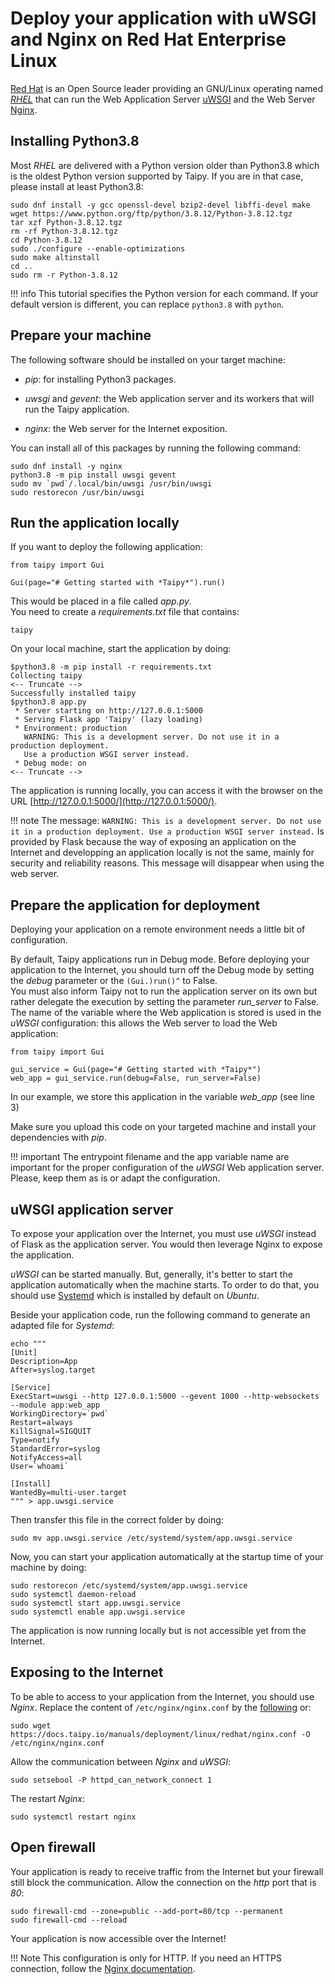 # Deploy your application with uWSGI and Nginx on Red Hat Enterprise Linux

[Red Hat](https://www.redhat.com/) is an Open Source leader providing an GNU/Linux operating named
_[RHEL](https://www.redhat.com/en/technologies/linux-platforms/enterprise-linux)_ that can run the Web Application
Server [uWSGI](https://uwsgi-docs.readthedocs.io/en/latest/) and the Web Server [Nginx](https://nginx.org).


## Installing Python3.8

Most _RHEL_ are delivered with a Python version older than Python3.8 which is the oldest Python version
supported by Taipy. If you are in that case, please install at least Python3.8:
```
sudo dnf install -y gcc openssl-devel bzip2-devel libffi-devel make
wget https://www.python.org/ftp/python/3.8.12/Python-3.8.12.tgz
tar xzf Python-3.8.12.tgz
rm -rf Python-3.8.12.tgz
cd Python-3.8.12
sudo ./configure --enable-optimizations
sudo make altinstall
cd ..
sudo rm -r Python-3.8.12
```

!!! info
    This tutorial specifies the Python version for each command. If your default version is different, you can
    replace `python3.8` with `python`.


## Prepare your machine

The following software should be installed on your target machine:

- _pip_: for installing Python3 packages.

- _uwsgi_ and _gevent_: the Web application server and its workers that will run the Taipy application.

- _nginx_: the Web server for the Internet exposition.

You can install all of this packages by running the following command:
```
sudo dnf install -y nginx
python3.8 -m pip install uwsgi gevent
sudo mv `pwd`/.local/bin/uwsgi /usr/bin/uwsgi
sudo restorecon /usr/bin/uwsgi
```

## Run the application locally

If you want to deploy the following application:
```
from taipy import Gui

Gui(page="# Getting started with *Taipy*").run()
```

This would be placed in a file called _app.py_.<br>
You need to create a _requirements.txt_ file that contains:
```
taipy
```

On your local machine, start the application by doing:
```console
$python3.8 -m pip install -r requirements.txt
Collecting taipy
<-- Truncate -->
Successfully installed taipy
$python3.8 app.py
 * Server starting on http://127.0.0.1:5000
 * Serving Flask app 'Taipy' (lazy loading)
 * Environment: production
   WARNING: This is a development server. Do not use it in a production deployment.
   Use a production WSGI server instead.
 * Debug mode: on
<-- Truncate -->
```

The application is running locally, you can access it with the browser on the URL [http://127.0.0.1:5000/](http://127.0.0.1:5000/).

!!! note
    The message:
    ```
    WARNING: This is a development server. Do not use it in a production deployment.
    Use a production WSGI server instead.
    ```
    Is provided by Flask because the way of exposing an application on the Internet and
    developping an application locally is not the same, mainly for security and reliability reasons.
    This message will disappear when using the web server.

## Prepare the application for deployment

Deploying your application on a remote environment needs a little bit of configuration.

By default, Taipy applications run in Debug mode. Before deploying your application to the Internet,
you should turn off the Debug mode by setting the _debug_ parameter or the `(Gui.)run()^` to False. <br>
You must also inform Taipy not to run the application server on its own but rather delegate the execution
by setting the parameter _run_server_ to False.<br>
The name of the variable where the Web application is stored is used in the _uWSGI_ configuration:
this allows the Web server to load the Web application:
```
from taipy import Gui

gui_service = Gui(page="# Getting started with *Taipy*")
web_app = gui_service.run(debug=False, run_server=False)
```
In our example, we store this application in the variable _web_app_ (see line 3)

Make sure you upload this code on your targeted machine and install your dependencies with _pip_.

!!! important
    The entrypoint filename and the app variable name are important for the proper configuration of
    the _uWSGI_ Web application server. Please, keep them as is or adapt the configuration.


## uWSGI application server

To expose your application over the Internet, you must use _uWSGI_ instead of Flask as the application server.
You would then leverage Nginx to expose the application.

_uWSGI_ can be started manually. But, generally, it's better to start the application automatically when the machine
starts. To order to do that, you should use [Systemd](https://systemd.io/) which is installed by default on _Ubuntu_.

Beside your application code, run the following command to generate an adapted file for _Systemd_:
```
echo """
[Unit]
Description=App
After=syslog.target

[Service]
ExecStart=uwsgi --http 127.0.0.1:5000 --gevent 1000 --http-websockets --module app:web_app
WorkingDirectory=`pwd`
Restart=always
KillSignal=SIGQUIT
Type=notify
StandardError=syslog
NotifyAccess=all
User=`whoami`

[Install]
WantedBy=multi-user.target
""" > app.uwsgi.service
```
Then transfer this file in the correct folder by doing:
```
sudo mv app.uwsgi.service /etc/systemd/system/app.uwsgi.service
```

Now, you can start your application automatically at the startup time of your machine by doing:
```
sudo restorecon /etc/systemd/system/app.uwsgi.service
sudo systemctl daemon-reload
sudo systemctl start app.uwsgi.service
sudo systemctl enable app.uwsgi.service
```

The application is now running locally but is not accessible yet from the Internet.


## Exposing to the Internet

To be able to access to your application from the Internet, you should use _Nginx_.
Replace the content of `/etc/nginx/nginx.conf` by the [following](./nginx.conf) or:
```
sudo wget https://docs.taipy.io/manuals/deployment/linux/redhat/nginx.conf -O /etc/nginx/nginx.conf
```

Allow the communication between _Nginx_ and _uWSGI_:
```
sudo setsebool -P httpd_can_network_connect 1
```
The restart _Nginx_:
```
sudo systemctl restart nginx
```

## Open firewall

Your application is ready to receive traffic from the Internet but your firewall still block the communication.
Allow the connection on the _http_ port that is _80_:
```
sudo firewall-cmd --zone=public --add-port=80/tcp --permanent
sudo firewall-cmd --reload
```

Your application is now accessible over the Internet!

!!! Note
    This configuration is only for HTTP. If you need an HTTPS connection, follow the [Nginx documentation](https://nginx.org/en/docs/http/configuring_https_servers.html).
